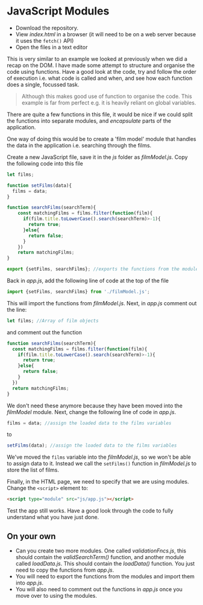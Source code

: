 # JavaScript Modules
* Download the repository.
* View *index.html* in a browser (it will need to be on a web server because it uses the ```fetch()``` API)
* Open the files in a text editor

This is very similar to an example we looked at previously when we did a recap on the DOM. I have made some attempt to structure and organise the code using functions. Have a good look at the code, try and follow the order of execution i.e. what code is called and when, and see how each function does a single, focussed task.

> Although this makes good use of function to organise the code. This example is far from perfect e.g.  it is heavily reliant on global variables.  

There are quite a few functions in this file, it would be nice if we could split the functions into separate modules, and *encapsulate* parts of the application.

One way of doing this would be to create a 'film model' module that handles the data in the application i.e. searching through the films.

Create a new JavaScript file, save it in the *js* folder as *filmModel.js*. Copy the following code into this file

```javascript
let films;

function setFilms(data){
  films = data;
}

function searchFilms(searchTerm){
    const matchingFilms = films.filter(function(film){
      if(film.title.toLowerCase().search(searchTerm)>-1){
        return true;
      }else{
        return false;
      }
    })
    return matchingFilms;
}

export {setFilms, searchFilms}; //exports the functions from the module
```

Back in *app.js*, add the following line of code at the top of the file

```javascript
import {setFilms, searchFilms} from './filmModel.js';
```
This will import the functions from *filmModel.js*. Next, in *app.js* comment out the line:

```javascript
let films; //Array of film objects
```
and comment out the function

```javascript
function searchFilms(searchTerm){
  const matchingFilms = films.filter(function(film){
    if(film.title.toLowerCase().search(searchTerm)>-1){
      return true;
    }else{
      return false;
    }
  })
  return matchingFilms;
}
```
We don't need these anymore because they have been moved into the *filmModel* module. Next, change the following line of code in *app.js*.

```javascript
films = data; //assign the loaded data to the films variables
```
to
```javascript
setFilms(data); //assign the loaded data to the films variables
```

We've moved the ```films``` variable into the *filmModel.js*, so we won't be able to assign data to it. Instead we call the ```setFilms()``` function in *filmModel.js* to store the list of films.

Finally, in the HTML page, we need to specify that we are using modules. Change the ```<script>``` element to:

```html
<script type="module" src="js/app.js"></script>
```

Test the app still works. Have a good look through the code to fully understand what you have just done.

## On your own
* Can you create two more modules. One called *validationFncs.js*, this should contain the *validSearchTerm()* function, and another module called *loadData.js*. This should contain the *loadData()* function. You just need to copy the functions from *app.js*.
* You will need to export the functions from the modules and import them into *app.js*.
* You will also need to comment out the functions in *app.js* once you move over to using the modules.

